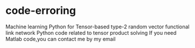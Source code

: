 # code-erroring
Machine learning
Python for Tensor-based type-2 random vector functional link network
Python code related to tensor product solving
If you need Matlab code,you can contact me by my email

